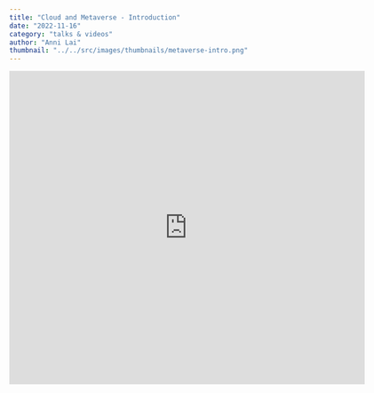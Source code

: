 ```yaml
---
title: "Cloud and Metaverse - Introduction"
date: "2022-11-16"
category: "talks & videos"
author: "Anni Lai"
thumbnail: "../../src/images/thumbnails/metaverse-intro.png"
---
```


<iframe src="https://player.vimeo.com/video/773978115?h=a1921faca1" width="640" height="564" frameborder="0" allow="autoplay; fullscreen" allowfullscreen></iframe>

